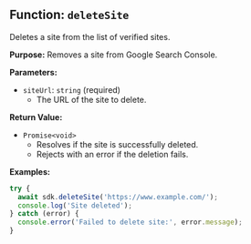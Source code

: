 ## Function: `deleteSite`

Deletes a site from the list of verified sites.

**Purpose:**
Removes a site from Google Search Console.

**Parameters:**

- `siteUrl`: `string` (required)
  - The URL of the site to delete.

**Return Value:**

- `Promise<void>`
  - Resolves if the site is successfully deleted.
  - Rejects with an error if the deletion fails.

**Examples:**

```typescript
try {
  await sdk.deleteSite('https://www.example.com/');
  console.log('Site deleted');
} catch (error) {
  console.error('Failed to delete site:', error.message);
}
```
